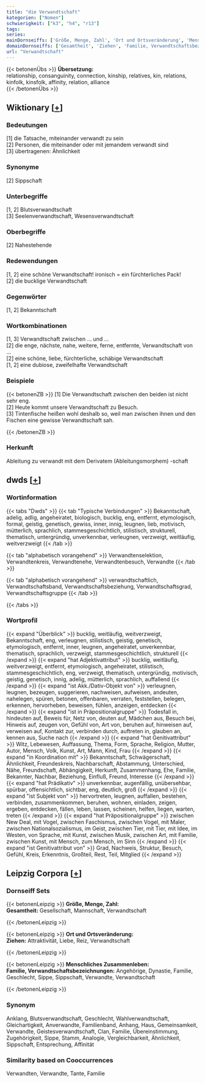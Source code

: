 ```yaml
---
title: "die Verwandtschaft"
kategorien: ["Nomen"]
schwierigkeit: ["k3", "h4", "r13"]
tags:
series:
mainDornseiffs: ['Größe, Menge, Zahl', 'Ort und Ortsveränderung', 'Menschliches Zusammenleben']
domainDornseiffs: ['Gesamtheit', 'Ziehen', 'Familie, Verwandtschaftsbezeichnungen']
url: "Verwandtschaft"
---
```


{{< betonenÜbs >}}
**Übersetzung:**  
relationship, consanguinity, connection, kinship, relatives, kin, relations, kinfolk, kinsfolk, affinity, relation, alliance  
{{< /betonenÜbs >}}

## Wiktionary [[+](https://de.wiktionary.org/wiki/Verwandtschaft)]

### Bedeutungen
[1] die Tatsache, miteinander verwandt zu sein  
[2] Personen, die miteinander oder mit jemandem verwandt sind  
[3] übertragenen: Ähnlichkeit  

### Synonyme
[2] Sippschaft  

### Unterbegriffe
[1, 2] Blutsverwandtschaft  
[3] Seelenverwandtschaft, Wesensverwandtschaft  

### Oberbegriffe
[2] Nahestehende  

### Redewendungen
[1, 2] eine schöne Verwandtschaft! ironisch = ein fürchterliches Pack!  
[2] die bucklige Verwandtschaft  

### Gegenwörter
[1, 2] Bekanntschaft  

### Wortkombinationen
[1, 3] Verwandtschaft zwischen … und …  
[2] die enge, nächste, nahe, weitere, ferne, entfernte, Verwandtschaft von …  
[2] eine schöne, liebe, fürchterliche, schäbige Verwandtschaft  
[1, 2] eine dubiose, zweifelhafte Verwandtschaft  

### Beispiele
{{< betonenZB >}}
[1] Die Verwandtschaft zwischen den beiden ist nicht sehr eng.  
[2] Heute kommt unsere Verwandtschaft zu Besuch.  
[3] Tintenfische heißen wohl deshalb so, weil man zwischen ihnen und den Fischen eine gewisse Verwandtschaft sah.  

{{< /betonenZB >}}
### Herkunft
Ableitung zu verwandt mit dem Derivatem (Ableitungsmorphem) -schaft  



## dwds [[+](https://www.dwds.de/wb/Verwandtschaft)]

### Wortinformation
{{< tabs "Dwds" >}}
{{< tab "Typische Verbindungen" >}}
Bekanntschaft, adelig, adlig, angeheiratet, biologisch, bucklig, eng, entfernt, etymologisch, formal, geistig, genetisch, gewiss, inner, innig, leugnen, lieb, motivisch, mütterlich, sprachlich, stammesgeschichtlich, stilistisch, strukturell, thematisch, untergründig, unverkennbar, verleugnen, verzweigt, weitläufig, weitverzweigt
{{< /tab >}}

{{< tab "alphabetisch vorangehend" >}}
Verwandtenselektion, Verwandtenkreis, Verwandtenehe, Verwandtenbesuch, Verwandte
{{< /tab >}}

{{< tab "alphabetisch vorangehend" >}}
verwandtschaftlich, Verwandtschaftsband, Verwandtschaftsbeziehung, Verwandtschaftsgrad, Verwandtschaftsgruppe
{{< /tab >}}

{{< /tabs >}}

### Wortprofil
{{< expand "Überblick" >}} bucklig, weitläufig, weitverzweigt, Bekanntschaft, eng, verleugnen, stilistisch, geistig, genetisch, etymologisch, entfernt, inner, leugnen, angeheiratet, unverkennbar, thematisch, sprachlich, verzweigt, stammesgeschichtlich, strukturell {{< /expand >}}
{{< expand "hat Adjektivattribut" >}} bucklig, weitläufig, weitverzweigt, entfernt, etymologisch, angeheiratet, stilistisch, stammesgeschichtlich, eng, verzweigt, thematisch, untergründig, motivisch, geistig, genetisch, innig, adelig, mütterlich, sprachlich, auffallend {{< /expand >}}
{{< expand "ist Akk./Dativ-Objekt von" >}} verleugnen, leugnen, bezeugen, suggerieren, nachweisen, aufweisen, andeuten, nahelegen, spüren, betonen, offenbaren, verraten, feststellen, belegen, erkennen, hervorheben, beweisen, fühlen, anzeigen, entdecken {{< /expand >}}
{{< expand "ist in Präpositionalgruppe" >}} Todesfall in, hindeuten auf, Beweis für, Netz von, deuten auf, Mädchen aus, Besuch bei, Hinweis auf, zeugen von, Gefühl von, Art von, beruhen auf, hinweisen auf, verweisen auf, Kontakt zur, verbinden durch, auftreten in, glauben an, kennen aus, Suche nach {{< /expand >}}
{{< expand "hat Genitivattribut" >}} Witz, Lebewesen, Auffassung, Thema, Form, Sprache, Religion, Mutter, Autor, Mensch, Volk, Kunst, Art, Mann, Kind, Frau {{< /expand >}}
{{< expand "in Koordination mit" >}} Bekanntschaft, Schwägerschaft, Ähnlichkeit, Freundeskreis, Nachbarschaft, Abstammung, Unterschied, Nähe, Freundschaft, Abhängigkeit, Herkunft, Zusammenhang, Ehe, Familie, Bekannter, Nachbar, Beziehung, Einfluß, Freund, Interesse {{< /expand >}}
{{< expand "hat Prädikativ" >}} unverkennbar, augenfällig, unübersehbar, spürbar, offensichtlich, sichtbar, eng, deutlich, groß {{< /expand >}}
{{< expand "ist Subjekt von" >}} hervortreten, leugnen, auffallen, bestehen, verbinden, zusammenkommen, beruhen, wohnen, einladen, zeigen, ergeben, entdecken, fällen, leben, lassen, scheinen, helfen, liegen, warten, treten {{< /expand >}}
{{< expand "hat Präpositionalgruppe" >}} zwischen New Deal, mit Vogel, zwischen Faschismus, zwischen Vogel, mit Maler, zwischen Nationalsozialismus, im Geist, zwischen Tier, mit Tier, mit Idee, im Westen, von Sprache, mit Kunst, zwischen Musik, zwischen Art, mit Familie, zwischen Kunst, mit Mensch, zum Mensch, im Sinn {{< /expand >}}
{{< expand "ist Genitivattribut von" >}} Grad, Nachweis, Struktur, Besuch, Gefühl, Kreis, Erkenntnis, Großteil, Rest, Teil, Mitglied {{< /expand >}}

## Leipzig Corpora [[+](https://corpora.uni-leipzig.de/en/res?word=Verwandtschaft&corpusId=deu_newscrawl-public_2018)]

### Dornseiff Sets
{{< betonenLeipzig >}}
**Größe, Menge, Zahl:**  
**Gesamtheit:** Gesellschaft, Mannschaft, Verwandtschaft  

{{< /betonenLeipzig >}}


{{< betonenLeipzig >}}
**Ort und Ortsveränderung:**  
**Ziehen:** Attraktivität, Liebe, Reiz, Verwandtschaft  

{{< /betonenLeipzig >}}


{{< betonenLeipzig >}}
**Menschliches Zusammenleben:**  
**Familie, Verwandtschaftsbezeichnungen:** Angehörige, Dynastie, Familie, Geschlecht, Sippe, Sippschaft, Verwandte, Verwandtschaft  

{{< /betonenLeipzig >}}

### Synonym
Anklang, Blutsverwandtschaft, Geschlecht, Wahlverwandtschaft, Gleichartigkeit, Anverwandte, Familienband, Anhang, Haus, Gemeinsamkeit, Verwandte, Geistesverwandtschaft, Clan, Familie, Übereinstimmung, Zugehörigkeit, Sippe, Stamm, Analogie, Vergleichbarkeit, Ähnlichkeit, Sippschaft, Entsprechung, Affinität


### Similarity based on Cooccurrences
Verwandten, Verwandte, Tante, Familie

